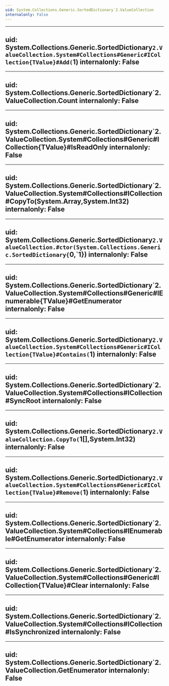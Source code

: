```yaml
---
uid: System.Collections.Generic.SortedDictionary`2.ValueCollection
internalonly: False
---
```


---
uid: System.Collections.Generic.SortedDictionary`2.ValueCollection.System#Collections#Generic#ICollection{TValue}#Add(`1)
internalonly: False
---

---
uid: System.Collections.Generic.SortedDictionary`2.ValueCollection.Count
internalonly: False
---

---
uid: System.Collections.Generic.SortedDictionary`2.ValueCollection.System#Collections#Generic#ICollection{TValue}#IsReadOnly
internalonly: False
---

---
uid: System.Collections.Generic.SortedDictionary`2.ValueCollection.System#Collections#ICollection#CopyTo(System.Array,System.Int32)
internalonly: False
---

---
uid: System.Collections.Generic.SortedDictionary`2.ValueCollection.#ctor(System.Collections.Generic.SortedDictionary{`0,`1})
internalonly: False
---

---
uid: System.Collections.Generic.SortedDictionary`2.ValueCollection.System#Collections#Generic#IEnumerable{TValue}#GetEnumerator
internalonly: False
---

---
uid: System.Collections.Generic.SortedDictionary`2.ValueCollection.System#Collections#Generic#ICollection{TValue}#Contains(`1)
internalonly: False
---

---
uid: System.Collections.Generic.SortedDictionary`2.ValueCollection.System#Collections#ICollection#SyncRoot
internalonly: False
---

---
uid: System.Collections.Generic.SortedDictionary`2.ValueCollection.CopyTo(`1[],System.Int32)
internalonly: False
---

---
uid: System.Collections.Generic.SortedDictionary`2.ValueCollection.System#Collections#Generic#ICollection{TValue}#Remove(`1)
internalonly: False
---

---
uid: System.Collections.Generic.SortedDictionary`2.ValueCollection.System#Collections#IEnumerable#GetEnumerator
internalonly: False
---

---
uid: System.Collections.Generic.SortedDictionary`2.ValueCollection.System#Collections#Generic#ICollection{TValue}#Clear
internalonly: False
---

---
uid: System.Collections.Generic.SortedDictionary`2.ValueCollection.System#Collections#ICollection#IsSynchronized
internalonly: False
---

---
uid: System.Collections.Generic.SortedDictionary`2.ValueCollection.GetEnumerator
internalonly: False
---
